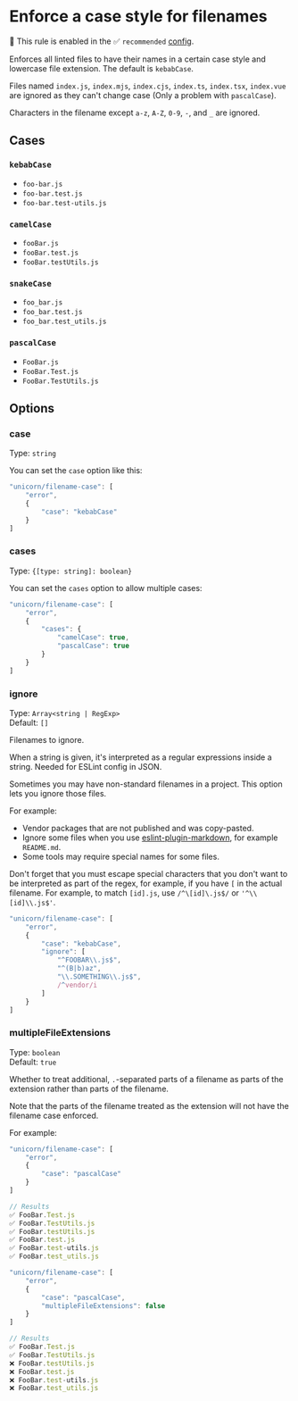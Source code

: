# Enforce a case style for filenames

💼 This rule is enabled in the ✅ `recommended` [config](https://github.com/sindresorhus/eslint-plugin-unicorn#recommended-config).

<!-- end auto-generated rule header -->
<!-- Do not manually modify this header. Run: `npm run fix:eslint-docs` -->

Enforces all linted files to have their names in a certain case style and lowercase file extension. The default is `kebabCase`.

Files named `index.js`, `index.mjs`, `index.cjs`, `index.ts`, `index.tsx`, `index.vue` are ignored as they can't change case (Only a problem with `pascalCase`).

Characters in the filename except `a-z`, `A-Z`, `0-9`, `-`, and `_` are ignored.

## Cases

### `kebabCase`

- `foo-bar.js`
- `foo-bar.test.js`
- `foo-bar.test-utils.js`

### `camelCase`

- `fooBar.js`
- `fooBar.test.js`
- `fooBar.testUtils.js`

### `snakeCase`

- `foo_bar.js`
- `foo_bar.test.js`
- `foo_bar.test_utils.js`

### `pascalCase`

- `FooBar.js`
- `FooBar.Test.js`
- `FooBar.TestUtils.js`

## Options

### case

Type: `string`

You can set the `case` option like this:

```js
"unicorn/filename-case": [
	"error",
	{
		"case": "kebabCase"
	}
]
```

### cases

Type: `{[type: string]: boolean}`

You can set the `cases` option to allow multiple cases:

```js
"unicorn/filename-case": [
	"error",
	{
		"cases": {
			"camelCase": true,
			"pascalCase": true
		}
	}
]
```

### ignore

Type: `Array<string | RegExp>`\
Default: `[]`

Filenames to ignore.

When a string is given, it's interpreted as a regular expressions inside a string. Needed for ESLint config in JSON.

Sometimes you may have non-standard filenames in a project. This option lets you ignore those files.

For example:

- Vendor packages that are not published and was copy-pasted.
- Ignore some files when you use [eslint-plugin-markdown](https://github.com/eslint/eslint-plugin-markdown), for example `README.md`.
- Some tools may require special names for some files.

Don't forget that you must escape special characters that you don't want to be interpreted as part of the regex, for example, if you have `[` in the actual filename. For example, to match `[id].js`, use `/^\[id]\.js$/` or `'^\\[id]\\.js$'`.

```js
"unicorn/filename-case": [
	"error",
	{
		"case": "kebabCase",
		"ignore": [
			"^FOOBAR\\.js$",
			"^(B|b)az",
			"\\.SOMETHING\\.js$",
			/^vendor/i
		]
	}
]
```

### multipleFileExtensions

Type: `boolean`\
Default: `true`

Whether to treat additional, `.`-separated parts of a filename as parts of the extension rather than parts of the filename.

Note that the parts of the filename treated as the extension will not have the filename case enforced.

For example:

```js
"unicorn/filename-case": [
	"error",
	{
		"case": "pascalCase"
	}
]

// Results
✅ FooBar.Test.js
✅ FooBar.TestUtils.js
✅ FooBar.testUtils.js
✅ FooBar.test.js
✅ FooBar.test-utils.js
✅ FooBar.test_utils.js
```

```js
"unicorn/filename-case": [
	"error",
	{
		"case": "pascalCase",
		"multipleFileExtensions": false
	}
]

// Results
✅ FooBar.Test.js
✅ FooBar.TestUtils.js
❌ FooBar.testUtils.js
❌ FooBar.test.js
❌ FooBar.test-utils.js
❌ FooBar.test_utils.js
```
